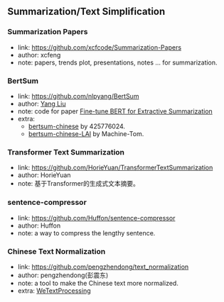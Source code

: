 ## Summarization/Text Simplification


### Summarization Papers
  * link: https://github.com/xcfcode/Summarization-Papers
  * author: xcfeng
  * note: papers, trends plot, presentations, notes ... for summarization.

### BertSum
  * link: https://github.com/nlpyang/BertSum
  * author: [Yang Liu](https://nlp-yang.github.io/)
  * note: code for paper [Fine-tune BERT for Extractive Summarization](https://arxiv.org/abs/1908.08345)
  * extra:
    - [bertsum-chinese](https://github.com/425776024/bertsum-chinese) by 425776024.
    - [bertsum-chinese-LAI](https://github.com/Machine-Tom/bertsum-chinese-LAI) by Machine-Tom.

### Transformer Text Summarization
  * link: https://github.com/HorieYuan/TransformerTextSummarization
  * author: HorieYuan
  * note: 基于Transformer的生成式文本摘要。
 
### sentence-compressor
  * link: https://github.com/Huffon/sentence-compressor
  * author: Huffon
  * note: a way to compress the lengthy sentence.

### Chinese Text Normalization
  * link: https://github.com/pengzhendong/text_normalization
  * author: pengzhendong(彭震东)
  * note: a tool to make the Chinese text more normalized.
  * extra: [WeTextProcessing](https://github.com/wenet-e2e/WeTextProcessing)
